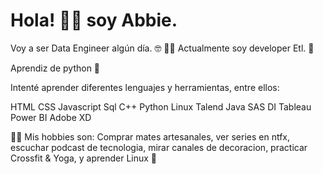 # Hola! 👋🏼 soy Abbie.

Voy a ser Data Engineer algún día. 🤓
💪🏼 Actualmente soy developer Etl. 🦄

Aprendiz de python :snake:

Intenté aprender diferentes lenguajes y herramientas, entre ellos:

HTML
CSS
Javascript
Sql
C++
Python
Linux
Talend
Java
SAS DI
Tableau
Power BI
Adobe XD




👩🏻 Mis hobbies son: Comprar mates artesanales, ver series en ntfx, escuchar podcast de tecnologia, mirar canales de decoracion, practicar Crossfit & Yoga, y aprender Linux 🤖

